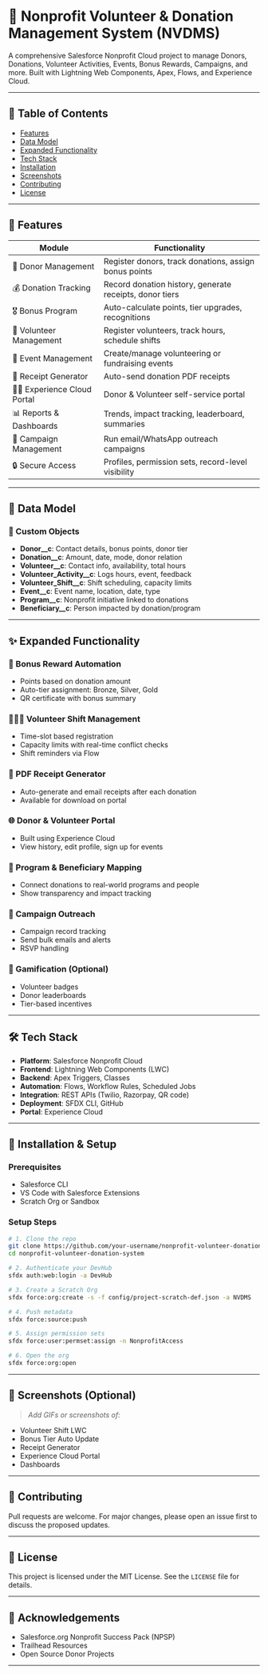 # 🌟 Nonprofit Volunteer & Donation Management System (NVDMS)

A comprehensive Salesforce Nonprofit Cloud project to manage Donors, Donations, Volunteer Activities, Events, Bonus Rewards, Campaigns, and more. Built with Lightning Web Components, Apex, Flows, and Experience Cloud.

---

## 📌 Table of Contents
- [Features](#features)
- [Data Model](#data-model)
- [Expanded Functionality](#expanded-functionality)
- [Tech Stack](#tech-stack)
- [Installation](#installation)
- [Screenshots](#screenshots)
- [Contributing](#contributing)
- [License](#license)

---

## 🚀 Features

| Module | Functionality |
|--------|---------------|
| 🧍 Donor Management | Register donors, track donations, assign bonus points |
| 💰 Donation Tracking | Record donation history, generate receipts, donor tiers |
| 🎖️ Bonus Program | Auto-calculate points, tier upgrades, recognitions |
| 🤝 Volunteer Management | Register volunteers, track hours, schedule shifts |
| 📆 Event Management | Create/manage volunteering or fundraising events |
| 📄 Receipt Generator | Auto-send donation PDF receipts |
| 🧑‍💻 Experience Cloud Portal | Donor & Volunteer self-service portal |
| 📊 Reports & Dashboards | Trends, impact tracking, leaderboard, summaries |
| 📢 Campaign Management | Run email/WhatsApp outreach campaigns |
| 🔒 Secure Access | Profiles, permission sets, record-level visibility |

---

## 🧩 Data Model

### 🔹 Custom Objects

- **Donor__c**: Contact details, bonus points, donor tier
- **Donation__c**: Amount, date, mode, donor relation
- **Volunteer__c**: Contact info, availability, total hours
- **Volunteer_Activity__c**: Logs hours, event, feedback
- **Volunteer_Shift__c**: Shift scheduling, capacity limits
- **Event__c**: Event name, location, date, type
- **Program__c**: Nonprofit initiative linked to donations
- **Beneficiary__c**: Person impacted by donation/program

---

## ✨ Expanded Functionality

### 🎁 Bonus Reward Automation
- Points based on donation amount
- Auto-tier assignment: Bronze, Silver, Gold
- QR certificate with bonus summary

### 🧑‍🤝‍🧑 Volunteer Shift Management
- Time-slot based registration
- Capacity limits with real-time conflict checks
- Shift reminders via Flow

### 📄 PDF Receipt Generator
- Auto-generate and email receipts after each donation
- Available for download on portal

### 🌐 Donor & Volunteer Portal
- Built using Experience Cloud
- View history, edit profile, sign up for events

### 🧮 Program & Beneficiary Mapping
- Connect donations to real-world programs and people
- Show transparency and impact tracking

### 📢 Campaign Outreach
- Campaign record tracking
- Send bulk emails and alerts
- RSVP handling

### 🧠 Gamification (Optional)
- Volunteer badges
- Donor leaderboards
- Tier-based incentives

---

## 🛠️ Tech Stack

- **Platform**: Salesforce Nonprofit Cloud
- **Frontend**: Lightning Web Components (LWC)
- **Backend**: Apex Triggers, Classes
- **Automation**: Flows, Workflow Rules, Scheduled Jobs
- **Integration**: REST APIs (Twilio, Razorpay, QR code)
- **Deployment**: SFDX CLI, GitHub
- **Portal**: Experience Cloud

---

## 🧪 Installation & Setup

### Prerequisites
- Salesforce CLI
- VS Code with Salesforce Extensions
- Scratch Org or Sandbox

### Setup Steps

```bash
# 1. Clone the repo
git clone https://github.com/your-username/nonprofit-volunteer-donation-system.git
cd nonprofit-volunteer-donation-system

# 2. Authenticate your DevHub
sfdx auth:web:login -a DevHub

# 3. Create a Scratch Org
sfdx force:org:create -s -f config/project-scratch-def.json -a NVDMS

# 4. Push metadata
sfdx force:source:push

# 5. Assign permission sets
sfdx force:user:permset:assign -n NonprofitAccess

# 6. Open the org
sfdx force:org:open
````

---

## 📸 Screenshots (Optional)

> *Add GIFs or screenshots of:*

* Volunteer Shift LWC
* Bonus Tier Auto Update
* Receipt Generator
* Experience Cloud Portal
* Dashboards

---

## 🤝 Contributing

Pull requests are welcome. For major changes, please open an issue first to discuss the proposed updates.

---

## 📄 License

This project is licensed under the MIT License. See the `LICENSE` file for details.

---

## 🙌 Acknowledgements

* Salesforce.org Nonprofit Success Pack (NPSP)
* Trailhead Resources
* Open Source Donor Projects

---
